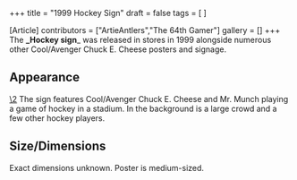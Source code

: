 +++
title = "1999 Hockey Sign"
draft = false
tags = [ ]

[Article]
contributors = ["ArtieAntlers","The 64th Gamer"]
gallery = []
+++
The **_Hockey sign**_ was released in stores in 1999 alongside numerous other Cool/Avenger Chuck E. Cheese posters and signage.

##  Appearance ## 
[\2](\1)
The sign features Cool/Avenger Chuck E. Cheese and Mr. Munch playing a game of hockey in a stadium. In the background is a large crowd and a few other hockey players.

##  Size/Dimensions ## 
Exact dimensions unknown. Poster is medium-sized.